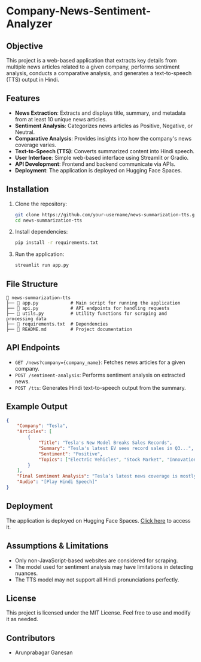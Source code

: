 # Company-News-Sentiment-Analyzer

## Objective
This project is a web-based application that extracts key details from multiple news articles related to a given company, performs sentiment analysis, conducts a comparative analysis, and generates a text-to-speech (TTS) output in Hindi. 

## Features
- **News Extraction**: Extracts and displays title, summary, and metadata from at least 10 unique news articles.
- **Sentiment Analysis**: Categorizes news articles as Positive, Negative, or Neutral.
- **Comparative Analysis**: Provides insights into how the company's news coverage varies.
- **Text-to-Speech (TTS)**: Converts summarized content into Hindi speech.
- **User Interface**: Simple web-based interface using Streamlit or Gradio.
- **API Development**: Frontend and backend communicate via APIs.
- **Deployment**: The application is deployed on Hugging Face Spaces.

## Installation
1. Clone the repository:
   ```sh
   git clone https://github.com/your-username/news-summarization-tts.git
   cd news-summarization-tts
   ```
2. Install dependencies:
   ```sh
   pip install -r requirements.txt
   ```
3. Run the application:
   ```sh
   streamlit run app.py
   ```

## File Structure
```
📂 news-summarization-tts
├── 📄 app.py            # Main script for running the application
├── 📄 api.py            # API endpoints for handling requests
├── 📄 utils.py          # Utility functions for scraping and processing data
├── 📄 requirements.txt  # Dependencies
├── 📄 README.md         # Project documentation
```

## API Endpoints
- `GET /news?company={company_name}`: Fetches news articles for a given company.
- `POST /sentiment-analysis`: Performs sentiment analysis on extracted news.
- `POST /tts`: Generates Hindi text-to-speech output from the summary.

## Example Output
```json
{
    "Company": "Tesla",
    "Articles": [
        {
            "Title": "Tesla's New Model Breaks Sales Records",
            "Summary": "Tesla's latest EV sees record sales in Q3...",
            "Sentiment": "Positive",
            "Topics": ["Electric Vehicles", "Stock Market", "Innovation"]
        }
    ],
    "Final Sentiment Analysis": "Tesla’s latest news coverage is mostly positive.",
    "Audio": "[Play Hindi Speech]"
}
```

## Deployment
The application is deployed on Hugging Face Spaces. [Click here](#) to access it.

## Assumptions & Limitations
- Only non-JavaScript-based websites are considered for scraping.
- The model used for sentiment analysis may have limitations in detecting nuances.
- The TTS model may not support all Hindi pronunciations perfectly.

## License
This project is licensed under the MIT License. Feel free to use and modify it as needed.

## Contributors
- Arunprabagar Ganesan

